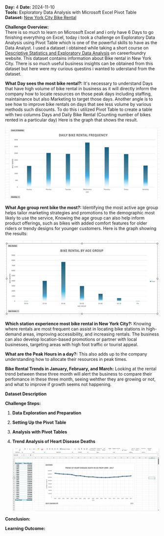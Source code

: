 **Day:** 4 
**Date:** 2024-11-10  
**Tools:** Exploratory Data Analysis with Microsoft Excel Pivot Table  
**Dataset:** [New York City Bike Rental](https://docs.google.com/spreadsheets/d/1k1E3yIHqyKlpuSWsJx_En7G_H7laTEamuN-20Nn2PL0/edit?gid=845159259#gid=845159259)

**Challenge Overview:**  
There is so much to learn on Microsoft Excel and i only have 6 Days to go finishing everything on Excel, today i took a challenge on Exploratory Data Analysis using Pivot Table which is one of the powerful skills to have as the Data Analyst. I used a dataset i obtained while taking a short course on [Descriptive Statistics and Exploratory Data Analysis](https://careerfoundry.com/en/tutorials/data-analytics-for-beginners/descriptive-statistics-and-exploratory-data-analysis) on careerfoundry website. This dataset contains information about Bike rental in New York City. There is so much useful business insights can be obtained from this dataset but here were my curious questins i wanted to uderstand from the dataset.

**What Day sees the most bike rental?:** It's necessary to understand Days that have high volume of bike rental in business as it will directly inform the company how to locate resources on those peak days including staffing, maintainance but also Marketing to target those days. Another angle is to see how to improve bike rentals on days that see less volume by various methods such discounts.
To do this i utilized Pivot Table to create a table with two columns Days and Daily Bike Rental (Counting number of bikes rented in a particular day)
Here is the graph that shows the result.

![Trend of Bike Rental On a Daily Basis](https://github.com/ShafiiRJuma/30-Days-Challenge-Data-Analysis/blob/main/DayFourScreesnShots/BRDaily.jpg)

**What Age group rent bike the most?:**  Identifying the most active age group helps tailor marketing strategies and promotions to the demographic most likely to use the service, Knowing the age group can also help inform product offerings, such as bikes with added comfort features for older riders or trendy designs for younger customers.
Here is the graph showing the results:

![Trend of Bike Rental On a Daily Basis](https://github.com/ShafiiRJuma/30-Days-Challenge-Data-Analysis/blob/main/DayFourScreesnShots/BRAgeGroup.jpg)

**Which station experience most bike rental in New York City?:** Knowing where rentals are most frequent can assist in locating bike stations in high-demand areas, improving accessibility, and increasing rentals. The business can also develop location-based promotions or partner with local businesses, targeting areas with high foot traffic or tourist appeal.

**What are the Peak Hours in a day?:** This also adds up to the company understanding how to allocate their resources in peak times.

**Bike Rental Trends in January, February, and March:** Looking at the rental trend between these three month will alert the business to compare their perfomance in these three month, seeing wehther they are growing or not, and what to improve if growth seems not happening.

**Dataset Description**  

**Challenge Steps:**
1. **Data Exploration and Preparation**  
 

3. **Setting Up the Pivot Table**  
  
4. **Analysis with Pivot Tables**  


5. **Trend Analysis of Heart Disease Deaths**  


   ![Heart Disease Trend](https://github.com/ShafiiRJuma/30-Days-Challenge-Data-Analysis/blob/main/DayThreeScreenshots/DRPVDeathHearDisease.jpg)

**Conclusion:**  


**Learning Outcome:**  


